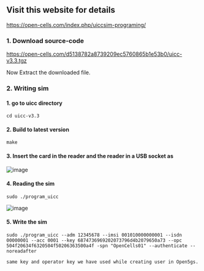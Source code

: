 ## Visit this website for details
https://open-cells.com/index.php/uiccsim-programing/

### 1. Download source-code

https://open-cells.com/d5138782a8739209ec5760865b1e53b0/uicc-v3.3.tgz


Now Extract the downloaded file.

### 2. Writing sim

#### 1. go to uicc directory

```
cd uicc-v3.3
```

#### 2. Build to latest version

```
make

```

#### 3. Insert the card in the reader and the reader in a USB socket as

![image](https://github.com/user-attachments/assets/11b3b981-74c1-4cf1-b320-51839f879fe6)

#### 4. Reading the sim

```
sudo ./program_uicc

```

![image](https://github.com/user-attachments/assets/39ebf8cc-3136-410e-a175-b7d6a72d8c04)


#### 5. Write the sim

```
sudo ./program_uicc --adm 12345678 --imsi 001010000000001 --isdn 00000001 --acc 0001 --key 6874736969202073796d4b2079650a73 --opc 504f20634f6320504f50206363500a4f -spn "OpenCells01" --authenticate --noreadafter

same key and operator key we have used while creating user in Open5gs.
```

